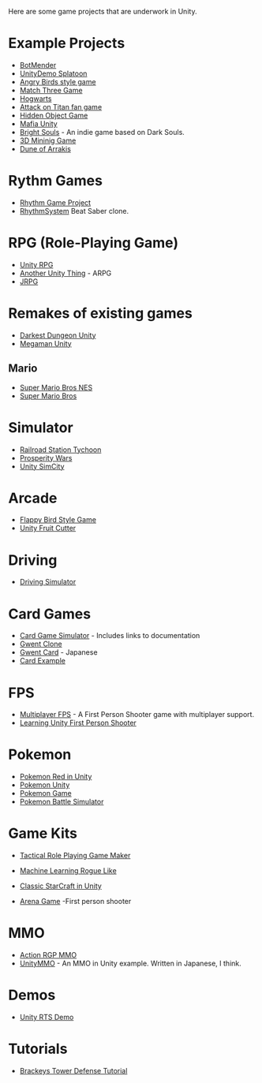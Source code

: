 Here are some game projects that are underwork in Unity.


# Example Projects


* [BotMender](https://github.com/Trigary/BotMender)
* [UnityDemo Splatoon](https://github.com/xieliujian/UnityDemo_Splatoon)
* [Angry Birds style game](https://github.com/dgkanatsios/AngryBirdsStyleGame)
* [Match Three Game](https://github.com/dgkanatsios/MatchThreeGame)
* [Hogwarts](https://github.com/OpenHogwarts/hogwarts)
* [Attack on Titan fan game](https://github.com/Symon799/AoT_FanGame)
* [Hidden Object Game](https://github.com/cabrennan/HiddenObjGame)
* [Mafia Unity](https://github.com/OpenMafia/MafiaUnity)
* [Bright Souls](https://github.com/leotgo/BrightSouls) - An indie game based on Dark Souls.
* [3D Mininig Game](https://github.com/DaKo51/3D-Mining-Game)
* [Dune of Arrakis](https://github.com/daniloabella18/Dune-of-Arrakis-Unity3D)



# Rythm Games
* [Rhythm Game Project](https://github.com/erlhuang/rhythm-game-project)
* [RhythmSystem](https://github.com/williamrjackson/RhythmSystem) Beat Saber clone.

# RPG (Role-Playing Game)
* [Unity RPG](https://github.com/Denzic/UnityRPG)
* [Another Unity Thing](https://github.com/zombietfk/AnotherUnityThing) - ARPG
* [JRPG](https://github.com/blkFinch/JRPG)

# Remakes of existing games

* [Darkest Dungeon Unity](https://github.com/Reinisch/Darkest-Dungeon-Unity)
* [Megaman Unity](https://github.com/ManuelIribe18/Megaman_Unity)

## Mario
* [Super Mario Bros NES](https://github.com/raulruizbarea/supermariobrosnesunity)
* [Super Mario Bros](https://github.com/Claudiocdj/Super-Mario-Bros-Unity)

# Simulator

* [Railroad Station Tychoon](https://github.com/Pilus/RailroadStationTychoon)
* [Prosperity Wars](https://github.com/Nashet/Prosperity-Wars)
* [Unity SimCity](https://github.com/geronimo-lisboa/unity-simcity)

# Arcade

* [Flappy Bird Style Game](https://github.com/dgkanatsios/FlappyBirdStyleGame)
* [Unity Fruit Cutter](https://github.com/tutsplus/UnityFruitCutter)

# Driving

* [Driving Simulator](https://github.com/DingYiWen/Driving-simulator)

# Card Games
* [Card Game Simulator](https://github.com/finol-digital/Card-Game-Simulator) - Includes links to documentation
* [Gwent Clone](https://github.com/Muskson/gwent-clone)
* [Gwent Card](https://github.com/664235822/GwentCard) - Japanese
* [Card Example](https://github.com/rygo6/CardExample-Unity)


# FPS

* [Multiplayer FPS](https://github.com/Armour/Multiplayer-FPS) - A First Person Shooter game with multiplayer support.
* [Learning Unity First Person Shooter](https://github.com/shacharoz/Learning-Unity-First-Person-Shooter)

# Pokemon
* [Pokemon Red in Unity](https://github.com/thatrs/Pokemon-Red-Unity)
* [Pokemon Unity](https://github.com/PokemonUnity/PokemonUnity)
* [Pokemon Game](https://github.com/shashankgupta06/Pokemon-Game)
* [Pokemon Battle Simulator](https://github.com/RandomDo/Pokemon-Battle-Simulator)

# Game Kits

* [Tactical Role Playing Game Maker](https://github.com/Narratech/TRPGMaker)

* [Machine Learning Rogue Like](https://github.com/UnityTechnologies/MachineLearningRoguelike)

* [Classic StarCraft in Unity](https://github.com/coconauts/startcraft-unity3d)

* [Arena Game](https://github.com/NFMynster/ArenaGame) -First person shooter


# MMO

* [Action RGP MMO](https://github.com/insthync/UnityMultiplayerARPG_MMO)
* [UnityMMO](https://github.com/liuhaopen/UnityMMO) - An MMO in Unity example.  Written in Japanese, I think.


# Demos

* [Unity RTS Demo](https://github.com/stormtek/unity-rts-demo)

# Tutorials
* [Brackeys Tower Defense Tutorial](https://github.com/Brackeys/Tower-Defense-Tutorial)
